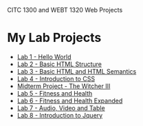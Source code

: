 CITC 1300 and WEBT 1320 Web Projects

<h1>My Lab Projects</h1>
<ul>
<li><a href="Hello_World/index.html" target="_blank"> Lab 1 - Hello World</a></li> 

<li><a href="Lab2/index.html" target="_blank"> Lab 2 - Basic HTML Structure </a></li>

<li><a href="Lab3/index.html" target="_blank"> Lab 3 - Basic HTML and HTML Semantics</a></li>

<li><a href="Lab4/index.html" target="_blank"> Lab 4 - Introduction to CSS</a></li>

<li><a href="MidtermProject/index.html" target="_blank"> Midterm Project - The Witcher III</a></li>

<li><a href="Lab5/index.html" target="_blank"> Lab 5 - Fitness and Health</a></li>

<li><a href="Lab6/index.html" target="_blank"> Lab 6 - Fitness and Health Expanded</a></li>

<li><a href="Lab7/index.html" target="_blank"> Lab 7 - Audio, Video and Table</a></li>

<li><a href="Lab8/index.html" target="_blank"> Lab 8 - Introduction to Jquery</a></li>

</ul>
<h1>
